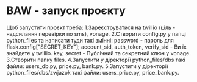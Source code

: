 # BAW - запуск проєкту
Щоб запустити проєкт треба:
1.Зареєструватися на twillio (ціль - надсилання перевірки по sms), vonage.
2.Створити config.py у папці python_files та написати туди такі змінні:
password - пароль для flask.config["SECRET_KEY"];
account_sid, auth_token, verify_sid - Ви їх знайдете у twillio.
key, secret - Публічний та секретний ключ у vonage.
3.Створити папку files.
4.Запустити у діректорії python_files/dbs такі файли: users_db.py, price.py, bank.py.
5.Запустити у діректорії python_files/dbs/zwjazok такі файли: users_price.py, price_bank.py.
